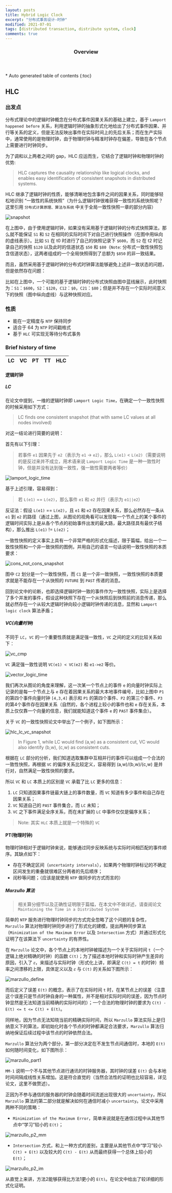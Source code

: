 ```yaml
---
layout: posts
title: Hybrid Logic Clock
excerpt: "分布式事务设计-时钟"
modified: 2021-07-01
tags: [distributed transaction, distribute system, clock]
comments: true
---
```


<section id="table-of-contents" class="toc">
  <header>
    <h3>Overview</h3>
  </header>
<div id="drawer" markdown="1">
*  Auto generated table of contents
{:toc}
</div>
</section><!-- /#table-of-contents -->

## HLC

### 出发点

分布式理论中的逻辑时钟概念在分布式事件因果关系的基础上建立，基于 `Lamport happened before` 关系，利用逻辑时钟的抽象形式化地给出了分布式事件因果、并行等关系的定义，但是无法反映出事件在实际时间上的先后关系；而在生产实际中，通常使用的是物理时钟，由于物理时钟与精准时钟存在偏差，导致在各个节点上需要进行时钟同步。

为了调和以上两者之间的 gap，HLC 应运而生，它结合了逻辑时钟和物理时钟的优势:

> HLC captures the causality relationship like logical clocks, and enables easy identification of consistent snapshots in distributed systems.

HLC 继承了逻辑时钟的性质，能够清晰地包含事件之间的因果关系，同时能够轻松地识别 “一致性的系统快照”（为什么逻辑时钟很难获得一致性的系统快照呢？这里引用 `分布式计算原理、算法与系统` 中关于全局一致性快照一章的部分内容）

![snapshot](../image/posts/2021-7-01-HLC/consistency_snapshot.png)

在上图中，由于使用逻辑时钟，如果没有采用基于逻辑时钟的分布式快照算法，那么就不能保证 `S1` 和 `S2` 在相同的实际时间下对自己进行快照操作（在图中用纵向的虚线表示）。比如 `S1` 在 t0 时进行了自己的快照记录下 `$600`，而 `S2` 在 t2 时记录自己的快照 `$120` 以及此时的信道状态 `$50` 和 `$80`（`Note`: 分布式一致性快照包含信道状态），这两者组成的一个全局快照得到了总额为 `$850` 的非一致结果。

而且，虽然采用基于逻辑时钟的分布式时钟算法能够避免上述非一致状态的问题，但是依然存在问题：

比如在上图中，一个可能的基于逻辑时钟的分布式快照由图中蓝线展示，此时快照为：`S1`：`$600`，`S2`：`$120`，`C12`：`$0`，`C21`：`$80`；但是并不存在一个实际时间意义下的快照（图中纵向虚线）与这种快照对应。

### 性质

- 能在一定精度与 `NTP` 保持同步
- 适合于 64 为 `NTP` 时间戳格式
- 基于 `HLC` 可实现无等待分布式事务

### Brief history of time

| LC | VC | PT | TT | HLC |
|:---|:---|:---|:---|:---:|

#### 逻辑时钟

##### LC

在论文中提到，一维的逻辑时钟即 `Lamport Logic Time`，在确定一个一致性快照的时候采用如下方式：

> LC finds one consistent snapshot (that with same LC values at all nodes involved)

对这一结论进行简要的说明：

首先有以下引理：

> 若事件 `e1` 因果先于 `e2`（表示为 `e1` -> `e2`），那么 `L(e1)` < `L(e2)`（需要说明的是反过来并不成立，用术语来说 `Lamport Logic Time` 是一种一致性时钟，但是并没有达到强一致性，强一致性需要两者等价）

![lamport_logic_time](../image/posts/2021-7-01-HLC/lamport_logic_clock.png)

基于上述引理，容易得到：

> 若 `L(e1)` == `L(e2)`，那么事件 `e1` 和 `e2` 并行（表示为 `e1||e2`）

反证法：假设 `L(e1)` == `L(e2)`，且 `e1` 和 `e2` 存在因果关系，那么必然存在一条从 `e1` 到 `e2` 的路径（通过上图，从图论的视角看可以发现每一个节点上的某个事件的逻辑时间实际上是从各个节点的初始事件出发的最大路，最大路径具有最优子结构），那么推出 `L(e1)` != `L(e2)`；

一致性快照的定义事实上具有一个非常严格的形式化描述，限于篇幅，给出一个一致性快照和一个非一致快照的图例，并用自己的语言一句话说明一致性快照的本质要求：

![cons_not_cons_snapshot](../image/posts/2021-7-01-HLC/cons_not_cons_snapshot.png)

图中 `C2` 划分是一个一致性快照，而 `C1` 是一个非一致快照，一致性快照的本质要求就是不能存在一个从快照的 `FUTURE` 到 `PAST` 传递的消息。

回到论文中的论断，也即选择逻辑时钟一致的事件作为一致性快照，实际上是选择了多个并发的事件，假设这种快照下存在一个从快照后到快照前的消息传递，那么就必然存在一个从较大逻辑时钟向较小逻辑时钟传递的消息，显然和 `Lamport logic clock` 算法矛盾；

##### VC(向量时钟)

不同于 `LC`，`VC` 的一个重要性质就是满足强一致性，`VC` 之间的定义的比较关系如下：

![vc_cmp](../image/posts/2021-7-01-HLC/vc_cmp.png)

`VC` 满足强一致性说明 `VC(e1) < VC(e2)` 和 `e1->e2` 等价。

![vector_logic_time](../image/posts/2021-7-01-HLC/vector_clock.png)

我们再次从图论的角度来理解，这一次某一个节点上的事件 `e` 的向量时钟实际上记录的是每一个节点上与 `e` 存在着因果关系的最大本地事件编号，比如上图中 `P1` 的第四个事件向量时钟 `[4,3,4]` 表示和 `P1` 的第四个事件、`P2` 的第三个事件、`P3` 的第4个事件存在因果关系（自然的，各个进程上较小的事件也和 `e` 存在关系，本质上仅仅靠一个向量的信息，我们就能知道这个事件 `e` 的 `PAST` 事件集合）。

关于 `VC` 的一致性快照论文中举出了一个例子，如下图所示：

![hlc_lc_vc_snapshot](../image/posts/2021-7-01-HLC/hlc_lc_vc_snapshot.png)

> In Figure 1, while LC would find (a,w) as a consistent cut, VC would also identify (b,w), (c,w) as consistent cuts.

根据在 `LC` 部分的分析，我们知道选取集群中互相并行的事件可以组成一个合法的一致性快照，再根据 `VC` 的偏序关系比较定义，容易得到 (a,w)/(b,w)/(c,w) 是并行对，自然满足一致性快照的要求。

所以 `VC` 和 `LC` 本质上的区别是 `VC` 承载了比 `LC` 更多的信息：

1. `LC` 只知道因果事件链最大链上的事件数量，而 `VC` 知道有多少事件和自己存在因果关系；
2. `VC` 知道自己的 `PAST` 事件集合，而 `LC` 未知；
3. `VC` 之下事件满足全序关系，而在未扩展的 `LC` 中事件仅仅是偏序关系；

> Note: 其实 `HLC` 本质上就是一个特殊的 `VC`

#### PT(物理时钟)

物理时钟相对于逻辑时钟来说，能够通过同步反映系统与实际时间相匹配的事件顺序。其缺点如下：

- 存在不确定区间（`uncertainty intervals`），如果两个物理时钟标记的不确定区间发生的重叠就很难区分两者的先后顺序；
- 闰秒等问题；（应该是就使用 `NTP` 做同步的方式而言的）

##### Marzullo 算法

> 相关算分细节以及正确性证明限于篇幅，在本文中不做详述，请查阅论文 `Maintaining the Time in a Distributed System`

简单的 `NTP` 服务进行物理时钟同步的方式完全忽略了这个问题的复杂性，`Marzullo` 算法对物理时钟同步进行了形式化的建模，提出两种同步算法（`Minimization of the Maximum Error` 以及 `Intersection` 方式）并通过形式化证明了在该算法下 `uncertainty` 的有界性。

在 `Marzullo` 论文中，各个节点上的本地时钟被描述为一个关于实际时间 `t`（一个逻辑上绝对精确的时钟）的函数 `C(t)`；为了描述本地时钟和实际时钟产生差异的原因，引入了 `𝜀`，来描述与实际时钟（形式化上讲，即满足 `C(t) = t` 的时钟）频率之间漂移的上限，具体定义以及 `𝜀` 与 `C(t)` 的关系如下图所示：

![marzullo_define](../image/posts/2021-7-01-HLC/marzullo_define.png)

而后定义了误差 `E(t)` 的概念，表示了在实际时间 `t` 时，在某节点上的误差（注意这个误差只是节点时钟自身的一种属性，并不是相对实际时间的误差，因为节点时钟显然是无法知道当前精确的实际时间的）；一个合法的物理时钟的要求为 `C(t) - E(t) <= t <= C(t) + E(t)`。

同样地，因为节点无法知晓当前的精确实际时间，所以 `Marzullo` 算法实际上是归纳意义下的算法，即初始化时各个节点的时钟都满足合法要求，`Marzullo` 算法归纳地保证后续过程中该节点的时钟依然合法。

`Marzullo` 算法分为两个部分，第一部分决定在不发生节点间通信时，本地的 `E(t)` 如何随时间变化，如下图所示：

![marzullo_part1](../image/posts/2021-7-01-HLC/marzullo_part1.png)

`MM-1` 说明一个不与其他节点进行通讯的时钟服务器，其时钟的误差 `E(t)` 会与本地时间间隔成线性关系增加。这是符合直觉的（当然合法性的证明也比较容易，详见论文，这里不做赘述）。

正因为不参与通信的服务器的时钟会随着时间流逝出现很大的 `uncertainty`，所以 `Marzullo` 算法的第二部分就是解决如何在通信时减小 `uncertainty`。论文中采用两种不同的策略：

- `Minimization of the Maximum Error`，简单来说就是在通信过程中从其他节点中“学习”较小的 `E(t)`；

![marzullo_p2_mm](../image/posts/2021-7-01-HLC/marzullo_p2_mm.png)

- `Intersection` 方式，和上一种方式的差别，主要是从其他节点中“学习”较小 `C(t) + E(t)` 以及较大的 `C(t) - E(t)` 从而最终获得一个总体上较小的 `E(t)`；

![marzullo_p2_im](../image/posts/2021-7-01-HLC/marzullo_p2_im.png)

从直觉上来讲，方法2能够获得比方法1更小的 `E(t)`。在论文中给出了较详细的形式化证明。

